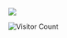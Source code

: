 ![](https://komarev.com/ghpvc/?username=dulfackerhisham&color=brightgreen&style=plastic&abbreviated=true&base=250)

![Visitor Count](https://profile-counter.glitch.me/{dulfackerhisham}/count.svg)

